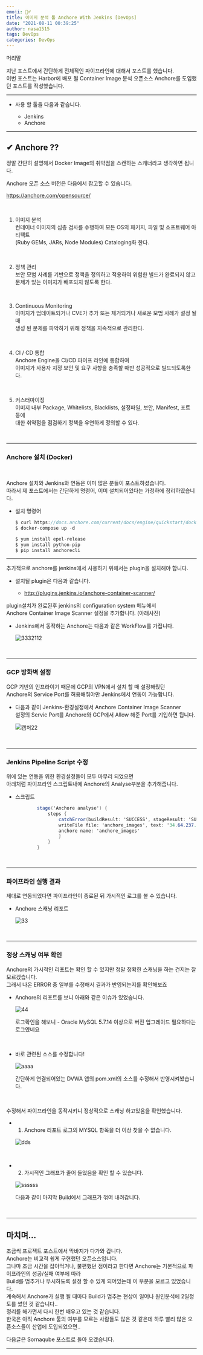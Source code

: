 ```yaml
---
emoji: 🤦‍♂️
title: 이미지 분석 툴 Anchore With Jenkins [DevOps]
date: "2021-08-11 00:39:25"
author: nasa1515
tags: DevOps
categories: DevOps
---
```





머리말  

지난 포스트에서 간단하게 전체적인 파이프라인에 대해서 포스트를 했습니다.  
이번 포스트는 Harbor에 배포 될 Container Image 분석 오픈소스 Anchore를 도입했던 포스트를 작성했습니다.


---


* 사용 할 툴을 다음과 같습니다.  

    - Jenkins
    * Anchore

---

## ✔ Anchore ??

정말 간단히 설명해서 Docker Image의 취약점을 스캔하는 스캐너라고 생각하면 됩니다.

Anchore 오픈 소스 버전은 다음에서 참고할 수 있습니다.

https://anchore.com/opensource/

<br/>


1. 이미지 분석  
    컨테이너 이미지의 심층 검사를 수행하여 모든 OS의 패키지, 파일 및 소프트웨어 아티팩트  
    (Ruby GEMs, JARs, Node Modules) Cataloging화 한다.  

<br/>

2. 정책 관리  
    보안 모범 사례를 기반으로 정책을 정의하고 적용하여 위험한 빌드가 완료되지 않고 문제가 있는 이미지가 배포되지 않도록 한다.  

<br/>

3. Continuous Monitoring  
    이미지가 업데이트되거나 CVE가 추가 또는 제거되거나 새로운 모범 사례가 설정 될 때  
    생성 된 문제를 파악하기 위해 정책을 지속적으로 관리한다.

<br/>

4. CI / CD 통합  
    Anchore Engine을 CI/CD 파이프 라인에 통합하여  
    이미지가 사용자 지정 보안 및 요구 사항을 충족할 때만 성공적으로 빌드되도록한다.


<br/>

5. 커스터마이징  
    이미지 내부 Package, Whitelists, Blacklists, 설정파일, 보안, Manifest, 포트 등에   
    대한 취약점을 점검하기 정책을 유연하게 정의할 수 있다.

<br/>

---


### Anchore 설치 (Docker)

<br/>

Anchore 설치와 Jenkins와 연동은 이미 많은 분들이 포스트하셨습니다.    
따라서 제 포스트에서는 간단하게 명령어, 이미 설치되어있다는 가정하에 정리하였습니다.

* 설치 명령어

    ```cs
    $ curl https://docs.anchore.com/current/docs/engine/quickstart/docker-compose.yaml > docker-compose.yaml
    $ docker-compose up -d

    $ yum install epel-release
    $ yum install python-pip
    $ pip install anchorecli
    ```
---


추가적으로 anchore를 jenkins에서 사용하기 위해서는 plugin을 설치해야 합니다.  

* 설치될 plugin은 다음과 같습니다.

    * http://plugins.jenkins.io/anchore-container-scanner/  

plugin설치가 완료된후 jenkins의 configuration system 메뉴에서  
Anchore Container Image Scanner 설정을 추가합니다.  (아래사진)

* Jenkins에서 동작하는 Anchore는 다음과 같은 WorkFlow를 가집니다.

    ![3332112](https://user-images.githubusercontent.com/69498804/103251164-e59dc980-49ba-11eb-871f-ecfb62bdad91.PNG)


<br/>

---


### GCP 방화벽 설정

GCP 기반의 인프라이기 때문에 GCP의 VPN에서 설치 할 때 설정해줬던  
Anchore의 Service Port를 허용해줘야만 Jenkins에서 연동이 가능합니다.


* 다음과 같이 Jenkins-환경설정에서 Anchore Container Image Scanner  
    설정의 Servic Port를 Anchore와 GCP에서 Allow 해준 Port를 기입하면 됩니다.

    ![캡처22](https://user-images.githubusercontent.com/69498804/103250454-3b707280-49b7-11eb-95ce-220663b7dc54.PNG)


<br/>

---



### Jenkins Pipeline Script 수정

위에 있는 연동을 위한 환경설정들이 모두 마무리 되었으면  
아래처럼 파이프라인 스크립트내에 Anchore의 Analyse부분을 추가해줍니다.


* 스크립트  

    ```cs
            stage('Anchore analyse') {  
                steps {  
                    catchError(buildResult: 'SUCCESS', stageResult: 'SUCCESS') {
                    writeFile file: 'anchore_images', text: '34.64.237.112/cccr/jisun'  
                    anchore name: 'anchore_images'  
                    }
                }
            }
    ```

<br/>


---



### 파이프라인 실행 결과 

제대로 연동되었다면 파이프라인이 종료된 뒤 가시적인 로그를 볼 수 있습니다.

* Anchore 스캐닝 리포트

    ![33](https://user-images.githubusercontent.com/69498804/103250671-5f808380-49b8-11eb-8ef1-c939886fde60.PNG)


<br/>

---

### 정상 스캐닝 여부 확인

Anchore의 가시적인 리포트는 확인 할 수 있지만 정말 정확한 스캐닝을 하는 건지는 잘 모르겠습니다.  
그래서 나온 ERROR 중 일부를 수정해서 결과가 반영되는지를 확인해보죠



* Anchore의 리포트를 보니 아래와 같은 이슈가 있었습니다.  

    ![44](https://user-images.githubusercontent.com/69498804/103250811-1c72e000-49b9-11eb-9b27-ab7849ec81c5.PNG)


    로그확인을 해보니 - Oracle MySQL 5.7.14 이상으로 버전 업그레이드 필요하다는 로그였네요


<br/>


* 바로 관련된 소스를 수정합니다!

    ![aaaa](https://user-images.githubusercontent.com/69498804/103250871-6fe52e00-49b9-11eb-9716-7c3fb7eaff84.PNG)

    간단하게 연결되어있는 DVWA 앱의 pom.xml의 소스를 수정해서 반영시켜봤습니다.


<br/>

수정해서 파이프라인을 동작시키니 정상적으로 스캐닝 하고있음을 확인했습니다.


* 1. Anchore 리포트 로그의 MYSQL 항목을 더 이상 찾을 수 없습니다.

    ![dds](https://user-images.githubusercontent.com/69498804/103250938-cb172080-49b9-11eb-8909-3c27a7901c58.PNG)


<br/>

* 2. 가시적인 그래프가 줄어 들었음을 확인 할 수 있습니다.

    ![ssssss](https://user-images.githubusercontent.com/69498804/103250982-fe59af80-49b9-11eb-8f6c-6ae4a33c9ece.PNG)

    다음과 같이 마지막 Build에서 그래프가 꺾여 내려갑니다.

<br/>

---

## 마치며…  

조금씩 프로젝트 포스트에서 막바지가 다가와 갑니다.      
Anchore는 비교적 쉽게 구현했던 오픈소스입니다.   
그나마 조금 시간을 잡아먹거나, 불편했던 점이라고 한다면
Anchore는 기본적으로 파이프라인의 성공/실패 여부에 따라  
Build를 멈추거나 무시하도록 설정 할 수 있게 되어있는데 이 부분을 모르고 있었습니다.  
계속해서 Anchore가 실행 될 때마다 Build가 멈추는 현상이 일어나 원인분석에 2일정도를 썼던 것 같습니다..     
정리를 해가면서 다시 한번 배우고 있는 것 같습니다.  
한국은 아직 Anchore 툴의 여부를 모르는 사람들도 많은 것 같은데 하루 빨리 많은 오픈소스들이 산업에 도입되었으면..


다음글은 Sornaqube 포스트로 돌아 오겠습니다.


---

```toc
```